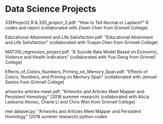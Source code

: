 # Data Science Projects

335Project2.R & 335_project_2.pdf: "How to Tell Normal or Laplace?" R codes and report (collaborated with Ziwen Chen from Grinnell College)

Educational Attainment and Life Satisfaction.pdf: "Educational Attainment and Life Satisfaction" (collaborated with Yuejun Chen from Grinnell College)

MAT310_regression_project.pdf: "A Suicide Rate Model Based on Economic, Violence and Health Indicators" (collaborated with Yuxi Deng from Grinnell College)

Effects_of_Colors_Numbers_Priming_on_Memory_Span.pdf: "Effects of Colors, Numbers, and Priming on Memory Span" (collaborated with Jemuel Santos from Grinnell College)

artworks-articles-meet.pdf: "Artworks and Articles Meet Mapper and Persistent Homology" (2018 summer research) (collaborated with Alicia Ledesma Alonso, Cherie Li and Chris Won from Grinnell College)

met dataset.py: "Artworks and Articles Meet Mapper and Persistent Homology" (2018 summer research) python codes
